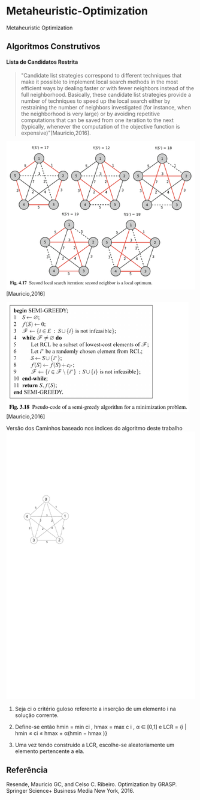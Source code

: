 # Metaheuristic-Optimization
Metaheuristic Optimization

## Algoritmos Construtivos

#### Lista de Candidatos Restrita

>"Candidate list strategies correspond to different techniques that make it possible to implement local search methods in the most efficient ways by dealing faster or with fewer neighbors instead of the full neighborhood. Basically, these candidate
list strategies provide a number of techniques to speed up the local search either by restraining the number of neighbors investigated (for instance, when the neighborhood is very large) or by avoiding repetitive computations that can be saved from
one iteration to the next (typically, whenever the computation of the objective function is expensive)"[Mauricio,2016].

![Caminhos](https://github.com/drinith/Metaheuristic-Optimization/blob/main/RCL_caminhos.png)
[Mauricio,2016]

![Algoritmo semi-goluso](https://github.com/drinith/Metaheuristic-Optimization/blob/main/RCL.png)
[Mauricio,2016]


Versão dos Caminhos baseado nos indices do algoritmo deste trabalho
![Caminhos](https://github.com/drinith/Metaheuristic-Optimization/blob/main/tsp.svg)



1. Seja ci o critério guloso referente a inserção de um elemento i na solução corrente.

2. Define-se então hmin = min ci , hmax = max c i , α ∈ [0,1] e LCR = {i | hmin ≤ ci ≤ hmax + α(hmin − hmax )}

3. Uma vez tendo construído a LCR, escolhe-se aleatoriamente
um elemento pertencente a ela.

## Referência
Resende, Mauricio GC, and Celso C. Ribeiro. Optimization by  GRASP. Springer Science+ Business Media New York, 2016.
